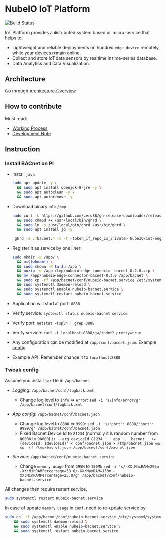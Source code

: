 # NubeIO IoT Platform

[![Build Status](https://jenkins.nube-io.com/buildStatus/icon?job=NubeIO/iot-engine/master)](https://jenkins.nube-io.com/job/NubeIO/iot-engine/master)

IoT Platform provides a distributed system based on micro service that helps to:

- Lightweight and reliable deployments on hundred `edge device` remotely, while your devices remain online.
- Collect and store IoT data sensors by realtime in time-series database.
- Data Analytics and Data Visualization.

## Architecture

Go through [Architecture-Overview](https://github.com/NubeIO/iot-engine/wiki/Architecture-Overview)

## How to contribute

Must read:
- [Working Process](https://github.com/NubeIO/iot-engine/wiki/Working-Process)
- [Development Note](https://github.com/NubeIO/iot-engine/wiki/Development-Note)

## Instruction 

### Install BACnet on PI

- Install `java`
  ```bash
  sudo apt update -y \
    && sudo apt install openjdk-8-jre -y \
    && sudo apt autoclean -y \
    && sudo apt autoremove -y
  ```
- Download binary into `/tmp`
  ```bash
  sudo curl -L https://github.com/zero88/gh-release-downloader/releases/download/v1.1.1/ghrd -o /usr/local/bin/ghrd \
    && sudo chmod +x /usr/local/bin/ghrd \
    && sudo ln -s /usr/local/bin/ghrd /usr/bin/ghrd \
    && sudo apt install jq -y
  ```
  ```bash
   ghrd -a .*bacnet.* -x -t <token_if_repo_is_private> NubeIO/iot-engine -o /tmp
  ```

- Register it as service by one liner:
  ```bash
  sudo mkdir -p /app/ \
    && u=$(whoami) \
    && sudo chown -R $u:$u /app \
    && unzip -d /app /tmp/nubeio-edge-connector-bacnet-0.2.0.zip \
    && mv /app/nubeio-edge-connector-bacnet-0.2.0 /app/bacnet \
    && sudo cp -rf /app/bacnet/conf/nubeio-bacnet.service /etc/systemd/system \
    && sudo systemctl daemon-reload \
    && sudo systemctl enable nubeio-bacnet.service \
    && sudo systemctl restart nubeio-bacnet.service
  ```
- Application will start at port: `8888`
- Verify service: `systemctl status nubeio-bacnet.service`
- Verify port: `netstat -tupln | grep 8888`
- Verify service: `curl -i localhost:8888/gw/index?_pretty=true`
- Any configuration can be modified at `/app/conf/bacnet.json`. Example [config](https://github.com/NubeIO/iot-engine/blob/f946182ade3d968eff929b6189ceb97360656ace/edge/connector/bacnet/src/main/resources/bacnet.json)
- Example [API](https://documenter.getpostman.com/view/670606/RWguwGk8#6a83deec-896d-4052-abf3-4e8e26753d66). Remember change it to `localhost:8888`

### Tweak config

Assume you install `jar` file in `/app/bacnet`. 
- *Logging*: `/app/bacnet/conf/logback.xml`
  - Change log level to `info` => `error`: 
    `sed -i 's/info/error/g' /app/bacnet/conf/logback.xml`

- *App config*: `/app/bacnet/conf/bacnet.json`
  - Change log level to `8888` => `9999`: 
    `sed -i 's/"port": 8888/"port": 9999/g' /app/bacnet/conf/bacnet.json`
  - Fixed Bacnet Device Id to `81234` (normally it is random number from `80000` to `90000`) 
    `jq --arg deviceId 81234 '.__app__.__bacnet__ += {deviceId: $deviceId}' < conf/bacnet.json > /tmp/bacnet.json && cp -rf /tmp/bacnet.json /app/bacnet/conf/bacnet.json`

- *Service*: `/app/bacnet/conf/nubeio-bacnet.service`
  - Change `memory usage` from `295M` to `150Mb`
    `sed -i 's/-XX:MaxRAM=295m -XX:MinRAMPercentage=50.0/-XX:MaxRAM=150m -XX:MinRAMPercentage=25.0/g' /app/bacnet/conf/nubeio-bacnet.service`

All changes then require restart service.
```bash
sudo systemctl restart nubeio-bacnet.service
```
In case of update `memory usage` in `conf`, need to re-update service by
```bash
sudo cp -rf /app/bacnet/conf/nubeio-bacnet.service /etc/systemd/system \
    && sudo systemctl daemon-reload \
    && sudo systemctl enable nubeio-bacnet.service \
    && sudo systemctl restart nubeio-bacnet.service
```
